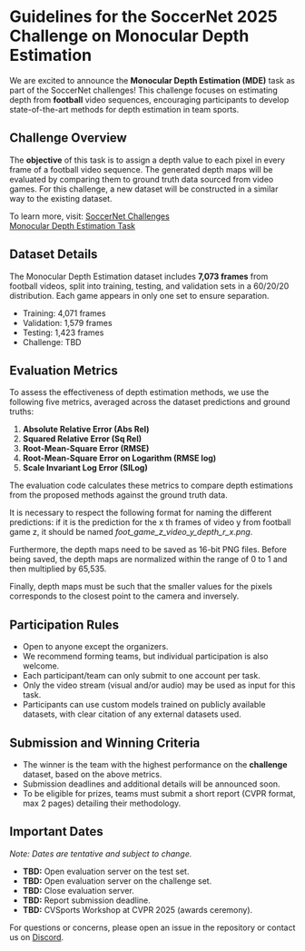 # Guidelines for the SoccerNet 2025 Challenge on Monocular Depth Estimation 

We are excited to announce the **Monocular Depth Estimation (MDE)** task as part of the SoccerNet challenges! This challenge focuses on estimating depth from **football** video sequences, encouraging participants to develop state-of-the-art methods for depth estimation in team sports.

## Challenge Overview

The **objective** of this task is to assign a depth value to each pixel in every frame of a football video sequence. The generated depth maps will be evaluated by comparing them to ground truth data sourced from video games. For this challenge, a new dataset will be constructed in a similar way to the existing dataset.

To learn more, visit: [SoccerNet Challenges](https://www.soccer-net.org/tasks)  
[Monocular Depth Estimation Task](https://www.soccer-net.org/tasks/monocular-depth-estimation)

## Dataset Details

The Monocular Depth Estimation dataset includes **7,073 frames** from football videos, split into training, testing, and validation sets in a 60/20/20 distribution. Each game appears in only one set to ensure separation.

- Training: 4,071 frames  
- Validation: 1,579 frames  
- Testing: 1,423 frames
- Challenge: TBD

## Evaluation Metrics

To assess the effectiveness of depth estimation methods, we use the following five metrics, averaged across the dataset predictions and ground truths:

1. **Absolute Relative Error (Abs Rel)**
2. **Squared Relative Error (Sq Rel)**
3. **Root-Mean-Square Error (RMSE)**
4. **Root-Mean-Square Error on Logarithm (RMSE log)**
5. **Scale Invariant Log Error (SILog)**

The evaluation code calculates these metrics to compare depth estimations from the proposed methods against the ground truth data.

It is necessary to respect the following format for naming the different predictions: if it is the prediction for the x th frames of video y from football game z, it should be named *foot_game_z_video_y_depth_r_x.png*. 

Furthermore, the depth maps need to be saved as 16-bit PNG files. Before being saved, the depth maps are normalized within the range of 0 to 1 and then multiplied
by 65,535. 

Finally, depth maps must be such that the smaller values for the pixels corresponds to the closest point to the camera and inversely.


## Participation Rules

- Open to anyone except the organizers.
- We recommend forming teams, but individual participation is also welcome.
- Each participant/team can only submit to one account per task.
- Only the video stream (visual and/or audio) may be used as input for this task.
- Participants can use custom models trained on publicly available datasets, with clear citation of any external datasets used.

## Submission and Winning Criteria

- The winner is the team with the highest performance on the **challenge** dataset, based on the above metrics.
- Submission deadlines and additional details will be announced soon.
- To be eligible for prizes, teams must submit a short report (CVPR format, max 2 pages) detailing their methodology.

## Important Dates

*Note: Dates are tentative and subject to change.*

- **TBD:** Open evaluation server on the test set.
- **TBD:** Open evaluation server on the challenge set.
- **TBD:** Close evaluation server.
- **TBD:** Report submission deadline.
- **TBD:** CVSports Workshop at CVPR 2025 (awards ceremony).

For questions or concerns, please open an issue in the repository or contact us on [Discord](https://discord.gg/SM8uHj9mkP).

